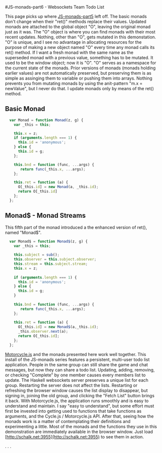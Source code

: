 #JS-monads-part6 - Websockets Team Todo List

This page picks up where [JS-monads-part5](http://schalk.net:3077) left off. The basic monads don't change when their "ret()" methods replace their values. Updated monads are attached to the global object "O", leaving the original monad just as it was. The "O" object is where you can find monads with their most recent updates. Nothing, other than "O", gets mutated in this demonstation. "O" is unique, and I see no advantage in allocating resources for the purpose of making a new object named "O" every time any monad calls its ret() method. If I want a fresh monad with the same name as the superseded monad with a previous value, something has to be mutated. It used to be the window object; now it is "O". "O" serves as a namespace for the current state of the monads. Prior versions of monads (monads holding earlier values) are not automatically preserved, but preserving them is as simple as assinging them to variable or pushing them into arrays. Nothing prevents you from mutating monads by using the anit-pattern "m.x = newValue", but I never do that. I update monads only by means of the ret() method.
## Basic Monad    

```javascript                 
  var Monad = function Monad(z, g) {
    var _this = this;

    this.x = z;
    if (arguments.length === 1) {
      this.id = 'anonymous';
    } else {
      this.id = g;
    };

    this.bnd = function (func, ...args) {
       return func(_this.x, ...args);
    };

    this.ret = function (a) {
      O[_this.id] = new Monad(a, _this.id);
      return O[_this.id]
    };
  };               
```

## Monad$ - Monad Streams
This fifth part of the monad introduced a the enhanced version of ret(), named "Monad$".
```javascript
  var Monad$ = function Monad$(z, g) {
    var _this = this;
    
    this.subject = sub();
    this.observer = this.subject.observer;
    this.stream = this.subject.stream;
    this.x = z;
  
    if (arguments.length === 1) {
      this.id = 'anonymous';
    } else {
      this.id = g;
    }
  
    this.bnd = function (func, ...args) {
       return func(_this.x, ...args);
    };
  
    this.ret = function (a) {
      O[_this.id] = new Monad$(a,_this.id);
      _this.observer.next(a);
      return O[_this.id];
    };
  };
```
[Motorcycle.js](https://github.com/motorcyclejs) and the monads presented here work well together. This install of the JS-monads series features a persistent, multi-user todo list application. People in the same group can still share the game and chat messages, but now they can share a todo list. Updating, adding, removing, or checking "Complete" by one member causes every members list to update. The Haskell websockets server preserves a unique list for each group. Restarting the server does not affect the lists. Restarting or refreshing the browser window causes the list display to disappear, but signing in, joining the old group, and clicking the "Fetch List" button brings it back. With Motorcycle.js, the application runs smoothly and is easy to understand and maintain. I say "easy to understand", but some effort must first be invested into getting used to functions that take functions as arguments, and the Cycle.js / Motorcycle.js API. After that, seeing how the monads work is a matter of contemplating their definitions and experimenting a little. Most of the monads and the functions they use in this demonstration are immediately available in the browser window. Just load [http://schalk.net:3955](http://schalk.net:3955) to see them in action.



.
.
.

